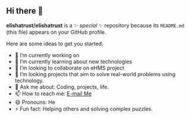 ## Hi there 👋

**elishatrust/elishatrust** is a ✨ _special_ ✨ repository because its `README.md` (this file) appears on your GitHub profile.

Here are some ideas to get you started:

- 🔭 I’m currently working on 
- 🌱 I’m currently learning about new technologies
- 👯 I’m looking to collaborate on eHMS project
- 🤔 I’m looking projects that aim to solve real-world problems using technology.
- 💬 Ask me about: Coding, projects, life.
- 📫 How to reach me: <a href="mailto:bwilukiroelisha@gmail.com">E-mail Me</a>
- 😄 Pronouns: He
- ⚡ Fun fact: Helping others and solving complex puzzles.

